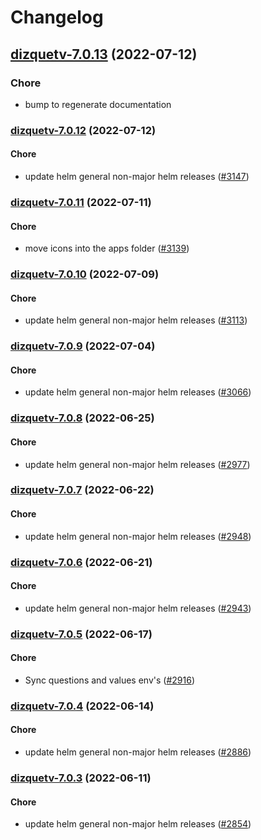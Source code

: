 # Changelog


## [dizquetv-7.0.13](https://github.com/truecharts/apps/compare/dizquetv-7.0.12...dizquetv-7.0.13) (2022-07-12)

### Chore

- bump to regenerate documentation



<a name="dizquetv-7.0.12"></a>
### [dizquetv-7.0.12](https://github.com/truecharts/apps/compare/dizquetv-7.0.11...dizquetv-7.0.12) (2022-07-12)

#### Chore

* update helm general non-major helm releases ([#3147](https://github.com/truecharts/apps/issues/3147))



<a name="dizquetv-7.0.11"></a>
### [dizquetv-7.0.11](https://github.com/truecharts/apps/compare/dizquetv-7.0.10...dizquetv-7.0.11) (2022-07-11)

#### Chore

* move icons into the apps folder ([#3139](https://github.com/truecharts/apps/issues/3139))



<a name="dizquetv-7.0.10"></a>
### [dizquetv-7.0.10](https://github.com/truecharts/apps/compare/dizquetv-7.0.9...dizquetv-7.0.10) (2022-07-09)

#### Chore

* update helm general non-major helm releases ([#3113](https://github.com/truecharts/apps/issues/3113))



<a name="dizquetv-7.0.9"></a>
### [dizquetv-7.0.9](https://github.com/truecharts/apps/compare/dizquetv-7.0.8...dizquetv-7.0.9) (2022-07-04)

#### Chore

* update helm general non-major helm releases ([#3066](https://github.com/truecharts/apps/issues/3066))



<a name="dizquetv-7.0.8"></a>
### [dizquetv-7.0.8](https://github.com/truecharts/apps/compare/dizquetv-7.0.7...dizquetv-7.0.8) (2022-06-25)

#### Chore

* update helm general non-major helm releases ([#2977](https://github.com/truecharts/apps/issues/2977))



<a name="dizquetv-7.0.7"></a>
### [dizquetv-7.0.7](https://github.com/truecharts/apps/compare/dizquetv-7.0.6...dizquetv-7.0.7) (2022-06-22)

#### Chore

* update helm general non-major helm releases ([#2948](https://github.com/truecharts/apps/issues/2948))



<a name="dizquetv-7.0.6"></a>
### [dizquetv-7.0.6](https://github.com/truecharts/apps/compare/dizquetv-7.0.5...dizquetv-7.0.6) (2022-06-21)

#### Chore

* update helm general non-major helm releases ([#2943](https://github.com/truecharts/apps/issues/2943))



<a name="dizquetv-7.0.5"></a>
### [dizquetv-7.0.5](https://github.com/truecharts/apps/compare/dizquetv-7.0.4...dizquetv-7.0.5) (2022-06-17)

#### Chore

* Sync questions and values env's ([#2916](https://github.com/truecharts/apps/issues/2916))



<a name="dizquetv-7.0.4"></a>
### [dizquetv-7.0.4](https://github.com/truecharts/apps/compare/dizquetv-7.0.3...dizquetv-7.0.4) (2022-06-14)

#### Chore

* update helm general non-major helm releases ([#2886](https://github.com/truecharts/apps/issues/2886))



<a name="dizquetv-7.0.3"></a>
### [dizquetv-7.0.3](https://github.com/truecharts/apps/compare/dizquetv-7.0.2...dizquetv-7.0.3) (2022-06-11)

#### Chore

* update helm general non-major helm releases ([#2854](https://github.com/truecharts/apps/issues/2854))

